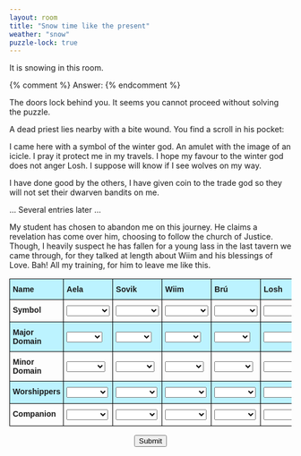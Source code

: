 ```yaml
---
layout: room
title: "Snow time like the present"
weather: "snow"
puzzle-lock: true
---
```


It is snowing in this room.

{% comment %}
Answer: 
{% endcomment %}

The doors lock behind you. It seems you cannot proceed without solving the puzzle.

A dead priest lies nearby with a bite wound. You find a scroll in his pocket:

<div class="scroll">
    I came here with a symbol of the winter god. An amulet with the image of an icicle. I pray it protect me in my travels. I hope my favour to the winter god does not anger Losh. I suppose will know if I see wolves on my way. 
    <p></p>
    I have done good by the others, I have given coin to the trade god so they will not set their dwarven bandits on me.
    <p></p>
    ... Several entries later ...
    <p></p>
    My student has chosen to abandon me on this journey. He claims a revelation has come over him, choosing to follow the church of Justice. Though, I heavily suspect he has fallen for a young lass in the last tavern we came through, for they talked at length about Wiim and his blessings of Love. Bah! All my training, for him to leave me like this.

</div>

<div class="puzzle" data-puzzle-name="The Whispering Runes">

<style type="text/css">
.tg  {border-collapse:collapse;border-spacing:0;}
.tg td{border-color:black;border-style:solid;border-width:1px;font-family:Arial, sans-serif;font-size:14px;
  overflow:hidden;padding:10px 5px;word-break:normal;}
.tg th{border-color:black;border-style:solid;border-width:1px;font-family:Arial, sans-serif;font-size:14px;
  font-weight:normal;overflow:hidden;padding:10px 5px;word-break:normal;}
.tg .tg-1wig{font-weight:bold;text-align:left;vertical-align:top}
.tg .tg-0lax{text-align:left;vertical-align:top}
.tg th{ background-color: #bcf3ff; }
.tg tr:nth-child(2n){ background-color: #bcf3ff; }
</style>
<table class="tg"><thead>
  <tr>
    <th class="tg-1wig">Name</th>
    <th class="tg-1wig">Aela</th>
    <th class="tg-1wig">Sovik</th>
    <th class="tg-1wig">Wiim</th>
    <th class="tg-1wig">Brú</th>
    <th class="tg-1wig">Losh</th>
  </tr></thead>
<tbody>
  <tr>
    <td class="tg-1wig">Symbol</td>
    <td>
        <select>
            <option value=""></option>
            <option value="Spear">Spear</option>
            <option value="Sickle">Sickle</option>
            <option value="Raindrop">Raindrop</option>
            <option value="Icicle">Icicle</option>
            <option value="Coin">Coin</option>
        </select>
    </td>
    <td>
        <select>
            <option value=""></option>
            <option value="Spear">Spear</option>
            <option value="Sickle">Sickle</option>
            <option value="Raindrop">Raindrop</option>
            <option value="Icicle">Icicle</option>
            <option value="Coin">Coin</option>
        </select>
    </td>
    <td>
        <select>
            <option value=""></option>
            <option value="Spear">Spear</option>
            <option value="Sickle">Sickle</option>
            <option value="Raindrop">Raindrop</option>
            <option value="Icicle">Icicle</option>
            <option value="Coin">Coin</option>
        </select>
    </td>
    <td>
        <select>
            <option value=""></option>
            <option value="Spear">Spear</option>
            <option value="Sickle">Sickle</option>
            <option value="Raindrop">Raindrop</option>
            <option value="Icicle">Icicle</option>
            <option value="Coin">Coin</option>
        </select>
    </td>
    <td>
        <select>
            <option value=""></option>
            <option value="Spear">Spear</option>
            <option value="Sickle">Sickle</option>
            <option value="Raindrop">Raindrop</option>
            <option value="Icicle">Icicle</option>
            <option value="Coin">Coin</option>
        </select>
    </td>
    <!-- <td class="tg-0lax">Spear</td>
    <td class="tg-0lax">Sickle</td>
    <td class="tg-0lax">Raindrop</td>
    <td class="tg-0lax">Icicle</td>
    <td class="tg-0lax">Coin</td> -->
  </tr>
  <tr>
    <td class="tg-1wig">Major Domain</td>
    <td>
        <select>
            <option value=""></option>
            <option value="Justice">Justice</option>
            <option value="Death">Death</option>
            <option value="Love">Love</option>
            <option value="Winter">Winter</option>
            <option value="War">War</option>
        </select>
    </td>
    <td>
        <select>
            <option value=""></option>
            <option value="Justice">Justice</option>
            <option value="Death">Death</option>
            <option value="Love">Love</option>
            <option value="Winter">Winter</option>
            <option value="War">War</option>
        </select>
    </td>
    <td>
        <select>
            <option value=""></option>
            <option value="Justice">Justice</option>
            <option value="Death">Death</option>
            <option value="Love">Love</option>
            <option value="Winter">Winter</option>
            <option value="War">War</option>
        </select>
    </td>
    <td>
        <select>
            <option value=""></option>
            <option value="Justice">Justice</option>
            <option value="Death">Death</option>
            <option value="Love">Love</option>
            <option value="Winter">Winter</option>
            <option value="War">War</option>
        </select>
    </td>
    <td>
        <select>
            <option value=""></option>
            <option value="Justice">Justice</option>
            <option value="Death">Death</option>
            <option value="Love">Love</option>
            <option value="Winter">Winter</option>
            <option value="War">War</option>
        </select>
    </td>
  </tr>
  <tr>
    <td class="tg-1wig">Minor Domain</td>
    <td>
        <select>
            <option value=""></option>
            <option value="Travel">Travel</option>
            <option value="Harvest">Harvest</option>
            <option value="Nature">Nature</option>
            <option value="Dreams">Dreams</option>
            <option value="Trade">Trade</option>
        </select>
    </td>
    <td>
        <select>
            <option value=""></option>
            <option value="Travel">Travel</option>
            <option value="Harvest">Harvest</option>
            <option value="Nature">Nature</option>
            <option value="Dreams">Dreams</option>
            <option value="Trade">Trade</option>
        </select>
    </td><td>
        <select>
            <option value=""></option>
            <option value="Travel">Travel</option>
            <option value="Harvest">Harvest</option>
            <option value="Nature">Nature</option>
            <option value="Dreams">Dreams</option>
            <option value="Trade">Trade</option>
        </select>
    </td><td>
        <select>
            <option value=""></option>
            <option value="Travel">Travel</option>
            <option value="Harvest">Harvest</option>
            <option value="Nature">Nature</option>
            <option value="Dreams">Dreams</option>
            <option value="Trade">Trade</option>
        </select>
    </td><td>
        <select>
            <option value=""></option>
            <option value="Travel">Travel</option>
            <option value="Harvest">Harvest</option>
            <option value="Nature">Nature</option>
            <option value="Dreams">Dreams</option>
            <option value="Trade">Trade</option>
        </select>
    </td>
  </tr>
  <tr>
    <td class="tg-1wig">Worshippers</td>
    <td>
        <select>
            <option value=""></option>
            <option value="Dwarves">Dwarves</option>
            <option value="Fairies">Fairies</option>
            <option value="Elves">Elves</option>
            <option value="Humans">Humans</option>
            <option value="Goblins">Goblins</option>
        </select>
    </td>
    <td>
        <select>
            <option value=""></option>
            <option value="Dwarves">Dwarves</option>
            <option value="Fairies">Fairies</option>
            <option value="Elves">Elves</option>
            <option value="Humans">Humans</option>
            <option value="Goblins">Goblins</option>
        </select>
    </td>
    <td>
        <select>
            <option value=""></option>
            <option value="Dwarves">Dwarves</option>
            <option value="Fairies">Fairies</option>
            <option value="Elves">Elves</option>
            <option value="Humans">Humans</option>
            <option value="Goblins">Goblins</option>
        </select>
    </td>
    <td>
        <select>
            <option value=""></option>
            <option value="Dwarves">Dwarves</option>
            <option value="Fairies">Fairies</option>
            <option value="Elves">Elves</option>
            <option value="Humans">Humans</option>
            <option value="Goblins">Goblins</option>
        </select>
    </td>
    <td>
        <select>
            <option value=""></option>
            <option value="Dwarves">Dwarves</option>
            <option value="Fairies">Fairies</option>
            <option value="Elves">Elves</option>
            <option value="Humans">Humans</option>
            <option value="Goblins">Goblins</option>
        </select>
    </td>
  </tr>
  <tr>
    <td class="tg-1wig">Companion</td>
    <td>
        <select>
            <option value=""></option>
            <option value="Owl">Owl</option>
            <option value="Dire wolf">Dire wolf</option>
            <option value="Dragon">Dragon</option>
            <option value="Horse">Horse</option>
            <option value="Snake">Snake</option>
        </select>
    </td>
    <td>
        <select>
            <option value=""></option>
            <option value="Owl">Owl</option>
            <option value="Dire wolf">Dire wolf</option>
            <option value="Dragon">Dragon</option>
            <option value="Horse">Horse</option>
            <option value="Snake">Snake</option>
        </select>
    </td>
    <td>
        <select>
            <option value=""></option>
            <option value="Owl">Owl</option>
            <option value="Dire wolf">Dire wolf</option>
            <option value="Dragon">Dragon</option>
            <option value="Horse">Horse</option>
            <option value="Snake">Snake</option>
        </select>
    </td>
    <td>
        <select>
            <option value=""></option>
            <option value="Owl">Owl</option>
            <option value="Dire wolf">Dire wolf</option>
            <option value="Dragon">Dragon</option>
            <option value="Horse">Horse</option>
            <option value="Snake">Snake</option>
        </select>
    </td>
    <td>
        <select>
            <option value=""></option>
            <option value="Owl">Owl</option>
            <option value="Dire wolf">Dire wolf</option>
            <option value="Dragon">Dragon</option>
            <option value="Horse">Horse</option>
            <option value="Snake">Snake</option>
        </select>
    </td>
  </tr>
</tbody></table>


<div style="text-align:center">
    <button>Submit</button>
</div>
<p id="message"></p>

<script>
    const correctOrder = ['⛰️', '🔥', '🌪️', '🌊', '🔥', '🌊', '🌪️'];
    let userOrder = [];

    const buttons = document.querySelectorAll('button');
    buttons.forEach(button => {
        button.addEventListener('click', () => {
            userOrder.push(button.textContent);
            checkOrder();
        });
    });

    function checkOrder() {
        const currentIndex = userOrder.length - 1;
        if (userOrder[currentIndex] !== correctOrder[currentIndex]) {
            document.getElementById('message').textContent = 'Wrong order! Try again.';
            userOrder = []; // Reset the order
        } else if (userOrder.length === correctOrder.length) {
            document.getElementById('message').textContent = 'The Doors Unlock!';
        } else {
            document.getElementById('message').textContent = '';
        }
    }
</script>

</div>
